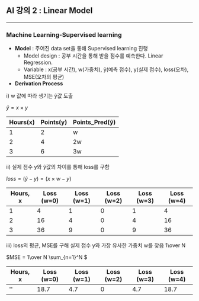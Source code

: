  ## **AI 강의 2 : Linear Model**
 ---
 ### Machine Learning-Supervised learning
 * **Model** : 주어진 data set을 통해 Supervised learning 진행
   + Model design : 공부 시간을 통해 받을 점수를 예측한다. Linear Regression. 
   + Variable : x(공부 시간), w(가중치), ŷ(예측 점수), y(실제 점수), loss(오차), MSE(오차의 평균)
 * **Derivation Process**

i) w 값에 따라 생기는 ŷ값 도출

$ŷ = x \times y$

   |Hours(x)|Points(y)|Points_Pred(ŷ)|
   |---|---|---|
   |1|2|w|
   |2|4|2w|
   |3|6|3w|

ii)  실제 점수 y와 ŷ값의 차이를 통해 loss를 구함 

$loss = (ŷ - y) = (x \times w - y)$

   |Hours, x|Loss (w=0)|Loss (w=1)|Loss (w=2)|Loss (w=3)|Loss (w=4)|
   |---|---|---|---|---|---|
   |1|4|1|0|1|4|
   |2|16|4|0|4|16|
   |3|36|9|0|9|36|

iii) loss의 평균, MSE를 구해 실제 점수 y와 가장 유사한 가중치 w를 찾음 1\over N
  
$MSE = 1\over N
\sum_{n=1}^N $
  
  |Hours, x|Loss (w=0)|Loss (w=1)|Loss (w=2)|Loss (w=3)|Loss (w=4)|
  |---|---|---|---|---|---|
  |''|18.7|4.7|0|4.7|18.7|

